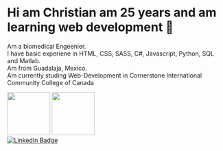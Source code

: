 <body>
  <h1>Hi am Christian am 25 years and am learning web development 👋</h1>
  
  <div>
  <p>
    Am a biomedical Engeenier.<br>
    I have basic experiene in HTML, CSS, SASS, C#, Javascript, Python, SQL and Matlab.<br>
    Am from Guadalaja, Mexico.<br>
    Am currently studing Web-Development in Cornerstone International Community College of Canada
  </p>
</div>

<div id="header" aling="center">
  <img src="https://i.giphy.com/media/v1.Y2lkPTc5MGI3NjExOGFyd241Y2dxeDdsN3Z5bndyYm9qaGY0ZTJnMm9kcWEwam1jcDVpYiZlcD12MV9pbnRlcm5hbF9naWZfYnlfaWQmY3Q9cw/smGCEo5zsAXtK4bqAT/giphy.gif" width="100"/>
  <img src="https://i.giphy.com/media/v1.Y2lkPTc5MGI3NjExb3hydDVhcmRsMXp0Ymo5cHVpM3I4dnpvaHg4b2R5bmRmY2x3cW9kdSZlcD12MV9pbnRlcm5hbF9naWZfYnlfaWQmY3Q9cw/gjrYDwbjnK8x36xZIO/giphy.gif" width="100"/>
</div>

<div>
  <a href="#">
    <img src="https://img.shields.io/badge/LinkedIn-blue?style=for-the-badge&logo=linkedin&logoColor=white" alt="LinkedIn Badge"/>
  </a>
</div>
</body>


<!--
**alexchris99/alexchris99** is a ✨ _special_ ✨ repository because its `README.md` (this file) appears on your GitHub profile.

Here are some ideas to get you started:

- 🔭 I’m currently working on ...
- 🌱 I’m currently learning ...
- 👯 I’m looking to collaborate on ...
- 🤔 I’m looking for help with ...
- 💬 Ask me about ...
- 📫 How to reach me: ...
- 😄 Pronouns: ...
- ⚡ Fun fact: ...
-->
